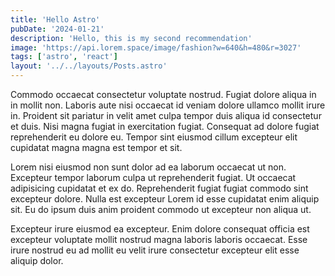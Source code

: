```yaml
---
title: 'Hello Astro'
pubDate: '2024-01-21'
description: 'Hello, this is my second recommendation'
image: 'https://api.lorem.space/image/fashion?w=640&h=480&r=3027'
tags: ['astro', 'react']
layout: '../../layouts/Posts.astro'
---
```


Commodo occaecat consectetur voluptate nostrud. Fugiat dolore aliqua in in mollit non. Laboris aute nisi occaecat id veniam dolore ullamco mollit irure in. Proident sit pariatur in velit amet culpa tempor duis aliqua id consectetur et duis. Nisi magna fugiat in exercitation fugiat. Consequat ad dolore fugiat reprehenderit eu dolore eu. Tempor sint eiusmod cillum excepteur elit cupidatat magna magna est tempor et sit.

Lorem nisi eiusmod non sunt dolor ad ea laborum occaecat ut non. Excepteur tempor laborum culpa ut reprehenderit fugiat. Ut occaecat adipisicing cupidatat et ex do. Reprehenderit fugiat fugiat commodo sint excepteur dolore. Nulla est excepteur Lorem id esse cupidatat enim aliquip sit. Eu do ipsum duis anim proident commodo ut excepteur non aliqua ut.

Excepteur irure eiusmod ea excepteur. Enim dolore consequat officia est excepteur voluptate mollit nostrud magna laboris laboris occaecat. Esse irure nostrud eu ad mollit eu velit irure consectetur excepteur elit esse aliquip dolor.
